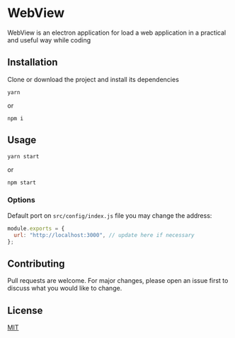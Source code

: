 # WebView

WebView is an electron application for load a web application in a practical and useful way while coding

## Installation

Clone or download the project and install its dependencies

```
yarn
```

or

```
npm i
```

## Usage

```
yarn start
```

or

```
npm start
```

### Options

Default port on `src/config/index.js` file you may change the address:

```js
module.exports = {
  url: "http://localhost:3000", // update here if necessary
};
```

## Contributing

Pull requests are welcome. For major changes, please open an issue first to discuss what you would like to change.

## License

[MIT](https://choosealicense.com/licenses/mit/)

